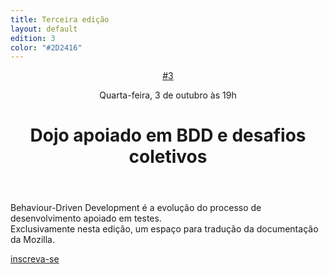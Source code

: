 ```yaml
---
title: Terceira edição
layout: default
edition: 3
color: "#2D2416"
---
```

<header>
    <div class="info">
        <a href="{{ page.url }}" class="edition">#3</a>
        <p class="schedule">Quarta-feira, <time datetime="2012-10-03T19:00-03:00"><span class="date">3 de outubro</span> às <span class="hour">19h</span></time></p>
    </div>
    <h1>Dojo apoiado em BDD e desafios coletivos</h1>
</header>
<p>
	Behaviour-Driven Development é a evolução do processo de desenvolvimento apoiado em testes.<br>
    Exclusivamente nesta edição, um espaço para tradução da documentação da Mozilla.
</p>
<a href="http://bit.ly/PgywQ2" class="signup btn" rel="external">inscreva-se</a>